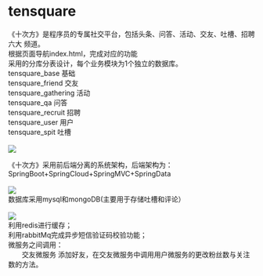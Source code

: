 # tensquare

《十次方》是程序员的专属社交平台，包括头条、问答、活动、交友、吐槽、招聘六大 频道。<br>
根据页面导航index.html，完成对应的功能<br>
采用的分库分表设计，每个业务模块为1个独立的数据库。 <br>
tensquare_base 基础 <br> tensquare_friend 交友 <br> tensquare_gathering 活动 <br> tensquare_qa 问答 <br> tensquare_recruit 招聘  <br>tensquare_user 用户 <br> tensquare_spit 吐槽 <br>
<br>
![](https://2018cqu.oss-cn-beijing.aliyuncs.com/tens.png)
<br>

《十次方》采用前后端分离的系统架构，后端架构为： SpringBoot+SpringCloud+SpringMVC+SpringData<br>
<br>
![](https://2018cqu.oss-cn-beijing.aliyuncs.com/tens2.png)
<br>
数据库采用mysql和mongoDB(主要用于存储吐槽和评论）<br>
<br>
![](https://2018cqu.oss-cn-beijing.aliyuncs.com/tens3.png)
<br>
利用redis进行缓存；<br>
利用rabbitMq完成异步短信验证码校验功能；<br>
微服务之间调用：<br>
&emsp;&emsp;交友微服务 添加好友，在交友微服务中调用用户微服务的更改粉丝数与关注数的方法。<br>



